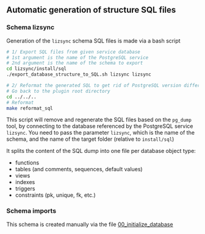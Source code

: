 ## Automatic generation of structure SQL files

### Schema lizsync

Generation of the `lizsync` schema SQL files is made via a bash script

```bash
# 1/ Export SQL files from given service database
# 1st argument is the name of the PostgreSQL service
# 2nd argument is the name of the schema to export
cd lizsync/install/sql
./export_database_structure_to_SQL.sh lizsync lizsync

# 2/ Reformat the generated SQL to get rid of PostgreSQL version differences
# Go back to the plugin root directory
cd ../../..
# Reformat
make reformat_sql
```

This script will remove and regenerate the SQL files based on the `pg_dump` tool, by connecting to the database referenced by the PostgreSQL service `lizsync`. You need to pass the parameter `lizsync`, which is the name of the schema, and the name of the target folder (relative to `install/sql`)

It splits the content of the SQL dump into one file per database object type:

* functions
* tables (and comments, sequences, default values)
* views
* indexes
* triggers
* constraints (pk, unique, fk, etc.)

### Schema imports

This schema is created manually via the file [00_initialize_database](install/sql/00_initialize_database.sql)
